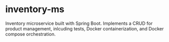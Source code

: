 # inventory-ms
Inventory microservice built with Spring Boot. Implements a CRUD for product management, inlcuding tests, Docker containerization, and Docker compose orchestration. 
